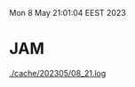 Mon  8 May 21:01:04 EEST 2023
# JAM
<a href='./cache/202305/08_21.log'>./cache/202305/08_21.log</a>

